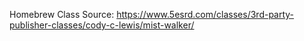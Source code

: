 Homebrew Class Source: https://www.5esrd.com/classes/3rd-party-publisher-classes/cody-c-lewis/mist-walker/
